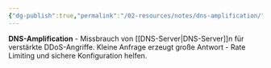 ```yaml
---
{"dg-publish":true,"permalink":"/02-resources/notes/dns-amplification/","tags":["sicherheit/ddos","dns/missbrauch"],"noteIcon":"","updated":"2025-08-27T15:03:19.965+02:00"}
---
```



**DNS-Amplification** - Missbrauch von [[DNS-Server\|DNS-Server]]n für verstärkte DDoS-Angriffe.
Kleine Anfrage erzeugt große Antwort - Rate Limiting und sichere Konfiguration helfen.